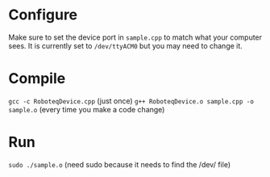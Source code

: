 # Configure
Make sure to set the device port in `sample.cpp` to match what your computer sees. It is currently set to `/dev/ttyACM0` but you may need to change it.

# Compile
`gcc -c RoboteqDevice.cpp` (just once)
`g++ RoboteqDevice.o sample.cpp -o sample.o` (every time you make a code change)

# Run
`sudo ./sample.o` (need sudo because it needs to find the /dev/ file)
